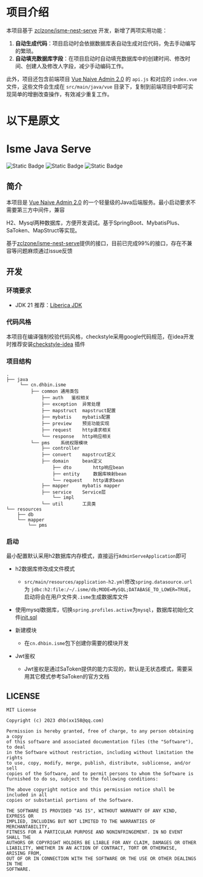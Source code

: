 # 项目介绍
本项目基于 [zclzone/isme-nest-serve](https://github.com/zclzone/isme-nest-serve) 开发，新增了两项实用功能：
1. **自动生成代码**：项目启动时会依据数据库表自动生成对应代码，免去手动编写的繁琐。
2. **自动填充数据库字段**：在项目启动时自动填充数据库中的创建时间、修改时间、创建人及修改人字段，减少手动编码工作。

此外，项目还包含前端项目 [Vue Naive Admin 2.0](https://github.com/zclzone/vue-naive-admin) 的 `api.js` 和对应的 `index.vue` 文件，这些文件会生成在 `src/main/java/vue` 目录下，复制到前端项目中即可实现简单的增删改查操作，有效减少重复工作。



# 以下是原文
# Isme Java Serve

![Static Badge](https://img.shields.io/badge/Version-0.0.1--SNAPSHOT-blue)
![Static Badge](https://img.shields.io/badge/Spring_Boot-3.1.6-blue)
![Static Badge](https://img.shields.io/badge/Jdk-21-blue)
## 简介

本项目是 [Vue Naive Admin 2.0](https://github.com/zclzone/vue-naive-admin) 的一个轻量级的Java后端服务。最小启动要求不需要第三方中间件，兼容

H2、Mysql两种数据库，方便开发调试。基于SpringBoot、MybatisPlus、SaToken、MapStruct等实现。

基于[zclzone/isme-nest-serve](https://github.com/zclzone/isme-nest-serve)提供的接口，目前已完成99%的接口，存在不兼容等问题麻烦通过issue反馈

## 开发

### 环境要求

- JDK 21 推荐：[Liberica JDK](https://bell-sw.com/pages/downloads/#jdk-21-lts)

### 代码风格

本项目在编译强制校验代码风格，checkstyle采用google代码规范，在idea开发时推荐安装[checkstyle-idea](https://plugins.jetbrains.com/plugin/1065-checkstyle-idea)
插件

### 项目结构

```
.
├── java
     └── cn.dhbin.isme
         ├── common 通用类包
             ├── auth   鉴权相关
             ├── exception  异常处理
             ├── mapstruct  mapstruct配置
             ├── mybatis    mybatis配置
             ├── preview    预览功能实现
             ├── request    http请求相关
             └── response   http响应相关
         └── pms    系统权限模块
             ├── controller
             ├── convert    mapstrcut定义
             ├── domain     bean定义
                 ├── dto        http响应bean
                 ├── entity     数据库映射bean
                 └── request    http请求bean
             ├── mapper     mybatis mapper
             ├── service    Service层
                 └── impl
             └── util       工具类
└── resources
    ├── db
    └── mapper
        └── pms

```

### 启动

最小配置默认采用h2数据库内存模式，直接运行`AdminServeApplication`即可

- h2数据库修改成文件模式
    - `src/main/resources/application-h2.yml`修改`spring.datasource.url`为
      `jdbc:h2:file:/~/.isme/db;MODE=MySQL;DATABASE_TO_LOWER=TRUE`，启动将会在用户文件夹`.isme`生成数据库文件

- 使用mysql数据库，切换`spring.profiles.active`为`mysql`，数据库初始化文件[init.sql](https://github.com/zclzone/isme-nest-serve/blob/main/init.sql)

- 新建模块
    - 在`cn.dhbin.isme`包下创建你需要的模块开发

- Jwt鉴权
    - Jwt鉴权是通过SaToken提供的能力实现的，默认是无状态模式，需要采用其它模式参考SaToken的官方文档

## LICENSE

```
MIT License

Copyright (c) 2023 dhb(xx158@qq.com)

Permission is hereby granted, free of charge, to any person obtaining a copy
of this software and associated documentation files (the "Software"), to deal
in the Software without restriction, including without limitation the rights
to use, copy, modify, merge, publish, distribute, sublicense, and/or sell
copies of the Software, and to permit persons to whom the Software is
furnished to do so, subject to the following conditions:

The above copyright notice and this permission notice shall be included in all
copies or substantial portions of the Software.

THE SOFTWARE IS PROVIDED "AS IS", WITHOUT WARRANTY OF ANY KIND, EXPRESS OR
IMPLIED, INCLUDING BUT NOT LIMITED TO THE WARRANTIES OF MERCHANTABILITY,
FITNESS FOR A PARTICULAR PURPOSE AND NONINFRINGEMENT. IN NO EVENT SHALL THE
AUTHORS OR COPYRIGHT HOLDERS BE LIABLE FOR ANY CLAIM, DAMAGES OR OTHER
LIABILITY, WHETHER IN AN ACTION OF CONTRACT, TORT OR OTHERWISE, ARISING FROM,
OUT OF OR IN CONNECTION WITH THE SOFTWARE OR THE USE OR OTHER DEALINGS IN THE
SOFTWARE.
```
